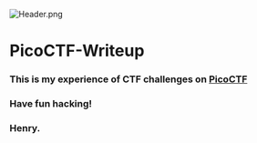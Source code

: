 ![Header.png](https://github.com/Henry1601/PicoCTF-Writeup/blob/main/Header.png)
# PicoCTF-Writeup
### This is my experience of CTF challenges on [PicoCTF](https://picoctf.org/)

### Have fun hacking!

### Henry.
